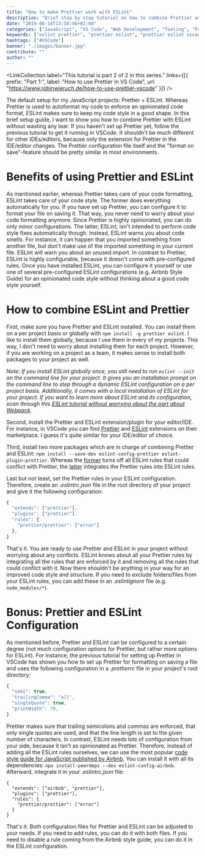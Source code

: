 ```yaml
---
title: "How to make Prettier work with ESLint"
description: "Brief step by step tutorial on how to combine Prettier and ESLint for VSCode, Sublime, or any other IDE/editor. You will get to know the ESLint Prettier Rules that are needed to get you started ..."
date: "2019-06-14T13:50:46+02:00"
categories: ["JavaScript", "VS Code", "Web Development", "Tooling", "Prettier", "ESLint"]
keywords: ["eslint prettier", "prettier eslint", "prettier eslint vscode", "prettier eslint sublime", "prettier eslint rules"]
hashtags: ["#VSCode"]
banner: "./images/banner.jpg"
contribute: ""
author: ""
---
```


<Sponsorship />

<LinkCollection label="This tutorial is part 2 of 2 in this series." links={[{ prefix: "Part 1:", label: "How to use Prettier in VS Code", url: "https://www.robinwieruch.de/how-to-use-prettier-vscode" }]} />

The default setup for my JavaScript projects: Prettier + ESLint. Whereas Prettier is used to autoformat my code to enforce an opinionated code format, ESLint makes sure to keep my code style in a good shape. In this brief setup guide, I want to show you how to combine Prettier with ESLint without wasting any tear. If you haven't set up Prettier yet, follow the previous tutorial to get it running in VSCode. It shouldn't be much different for other IDEs/editors, because only the extension for Prettier in the IDE/editor changes. The Prettier configuration file itself and the "format on save"-feature should be pretty similar in most environments.

# Benefits of using Prettier and ESLint

As mentioned earlier, whereas Prettier takes care of your code formatting, ESLint takes care of your code style. The former does everything automatically for you. If you have set up Prettier, you can configure it to format your file on saving it. That way, you never need to worry about your code formatting anymore. Since Prettier is highly opinionated, you can do only minor configurations. The latter, ESLint, isn't intended to perform code style fixes automatically though. Instead, ESLint warns you about code smells. For instance, it can happen that you imported something from another file, but don't make use of the imported something in your current file. ESLint will warn you about an unused import. In contrast to Prettier, ESLint is highly configurable, because it doesn't come with pre-configured rules. Once you have installed ESLint, you can configure it yourself or use one of several pre-configured ESLint configurations (e.g. Airbnb Style Guide) for an opinionated code style without thinking about a good code style yourself.

# How to combine ESLint and Prettier

First, make sure you have Prettier and ESLint installed. You can install them on a per project basis or globally with `npm install -g prettier eslint`. I like to install them globally, because I use them in every of my projects. This way, I don't need to worry about installing them for each project. However, if you are working on a project as a team, it makes sense to install both packages to your project as well.

*Note: If you install ESLint globally once, you still need to run `eslint --init` on the command line for your project. It gives you an installation prompt on the command line to step through a dynamic ESLint configuration on a per project basis. Additionally, it comes with a local installation of ESLint for your project. If you want to learn more about ESLint and its configuration, scan through this [ESLint tutorial without worrying about the part about Webpack](https://www.robinwieruch.de/webpack-eslint).*

Second, install the Prettier and ESLint extension/plugin for your editor/IDE. For instance, in VSCode you can find [Prettier](https://marketplace.visualstudio.com/items?itemName=esbenp.prettier-vscode) and [ESLint](https://marketplace.visualstudio.com/items?itemName=dbaeumer.vscode-eslint) extensions on their marketplace. I guess it's quite similar for your IDE/editor of choice.

Third, install two more packages which are in charge of combining Prettier and ESLint: `npm install --save-dev eslint-config-prettier eslint-plugin-prettier`. Whereas the [former](https://github.com/prettier/eslint-config-prettier) turns off all ESLint rules that could conflict with Prettier, the [latter](https://github.com/prettier/eslint-plugin-prettier) integrates the Prettier rules into ESLint rules.

Last but not least, set the Prettier rules in your ESLint configuration. Therefore, create an *.eslintrc.json* file in the root directory of your project and give it the following configuration:

```javascript
{
  "extends": ["prettier"],
  "plugins": ["prettier"],
  "rules": {
    "prettier/prettier": ["error"]
  },
}
```

That's it. You are ready to use Prettier and ESLint in your project without worrying about any conflicts. ESLint knows about all your Prettier rules by integrating all the rules that are enforced by it and removing all the rules that could conflict with it. Now there shouldn't be anything in your way for an improved code style and structure. If you need to exclude folders/files from your ESLint rules, you can add these in an *.eslintignore* file (e.g. `node_modules/*`).

# Bonus: Prettier and ESLint Configuration

As mentioned before, Prettier and ESLint can be configured to a certain degree (not much configuration options for Prettier, but rather more options for ESLint). For instance, the previous tutorial for setting up Prettier in VSCode has shown you how to set up Prettier for formatting on saving a file and uses the following configuration in a *.prettierrc* file in your project's root directory:

```javascript
{
  "semi": true,
  "trailingComma": "all",
  "singleQuote": true,
  "printWidth": 70,
}
```

Prettier makes sure that trailing semicolons and commas are enforced, that only single quotes are used, and that the line length is set to the given number of characters. In contrast, ESLint needs lots of configuration from your side, because it isn't as opinionated as Prettier. Therefore, instead of adding all the ESLint rules ourselves, we can use the most popular [code style guide for JavaScript published by Airbnb](https://github.com/airbnb/javascript/tree/master/packages/eslint-config-airbnb). You can install it with all its dependencies: `npx install-peerdeps --dev eslint-config-airbnb`. Afterward, integrate it in your *.eslintrc.json* file:

```javascript{2}
{
  "extends": ["airbnb", "prettier"],
  "plugins": ["prettier"],
  "rules": {
    "prettier/prettier": ["error"]
  }
}
```

That's it. Both configuration files for Prettier and ESLint can be adjusted to your needs. If you need to add rules, you can do it with both files. If you need to disable a rule coming from the Airbnb style guide, you can do it in the ESLint configuration.

<ReadMore label="How to use ESLint in Webpack" link="https://www.robinwieruch.de/webpack-eslint" />
